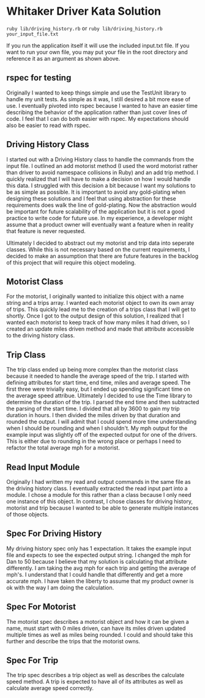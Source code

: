 # Whitaker Driver Kata Solution
`ruby lib/driving_history.rb`
or
`ruby lib/driving_history.rb your_input_file.txt`

If you run the application itself it will use the included input.txt file. If you want to run your own file, you may put your file in the root directory and reference it as an argument as shown above.
## rspec for testing
Originally I wanted to keep things simple and use the TestUnit library to handle my unit tests. As simple as it was, I still desired a bit more ease of use. I eventually pivoted into rspec because I wanted to have an easier time describing the behavior of the application rather than just cover lines of code. I feel that I can do both easier with rspec. My expectations should also be easier to read with rspec.

## Driving History Class
I started out with a Driving History class to handle the commands from the input file. I outlined an add motorist method (I used the word motorist rather than driver to avoid namespace collisions in Ruby) and an add trip method. I quickly realized that I will have to make a decision on how I would handle this data. I struggled with this decision a bit because I want my solutions to be as simple as possible. It is important to avoid any gold-plating when designing these solutions and I feel that using abstraction for these requirements does walk the line of gold-plating. Now the abstraction would be important for future scalability of the application but it is not a good practice to write code for future use. In my experience, a developer might assume that a product owner will eventually want a feature when in reality that feature is never requested.

Ultimately I decided to abstract out my motorist and trip data into seperate classes. While this is not necessary based on the current requirements, I decided to make an assumption that there are future features in the backlog of this project that will require this object modeling.

## Motorist Class
For the motorist, I originally wanted to initialize this object with a name string and a trips array. I wanted each motorist object to own its own array of trips. This quickly lead me to the creation of a trips class that I will get to shortly. Once I got to the output design of this solution, I realized that I wanted each motorist to keep track of how many miles it had driven, so I created an update miles driven method and made that attribute accessible to the driving history class.

## Trip Class
The trip class ended up being more complex than the motorist class because it needed to handle the average speed of the trip. I started with defining attributes for start time, end time, miles and average speed. The first three were trivially easy, but I ended up spending significant time on the average speed attribue. Ultimately I decided to use the Time library to determine the duration of the trip. I parsed the end time and then subtracted the parsing of the start time. I divided that all by 3600 to gain my trip duration in hours. I then divided the miles driven by that duration and rounded the output. I will admit that I could spend more time understanding when I should be rounding and when I shouldn't. My mph output for the example input was slightly off of the expected output for one of the drivers. This is either due to rounding in the wrong place or perhaps I need to refactor the total average mph for a motorist. 

## Read Input Module
Originally I had written my read and output commands in the same file as the driving history class. I eventually extracted the read input part into a module. I chose a module for this rather than a class because I only need one instance of this object. In contrast, I chose classes for driving history, motorist and trip because I wanted to be able to generate multiple instances of those objects.

## Spec For Driving History
My driving history spec only has 1 expectation. It takes the example input file and expects to see the expected output string. I changed the mph for Dan to 50 because I believe that my solution is calculating that attribute differently. I am taking the avg mph for each trip and getting the average of mph's. I understand that I could handle that differently and get a more accurate mph. I have taken the liberty to assume that my product owner is ok with the way I am doing the calculation. 

## Spec For Motorist
The motorist spec describes a motorist object and how it can be given a name, must start with 0 miles driven, can have its miles driven updated multiple times as well as miles being rounded. I could and should take this further and describe the trips that the motorist owns.

## Spec For Trip
The trip spec describes a trip object as well as describes the calculate speed method. A trip is expected to have all of its attributes as well as calculate average speed correctly.